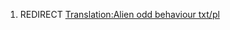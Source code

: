 1.  REDIRECT [Translation:Alien odd behaviour
    txt/pl](Translation:Alien_odd_behaviour_txt/pl "wikilink")